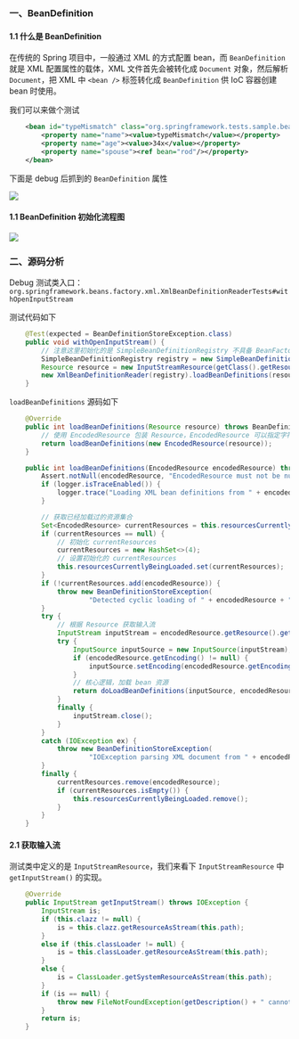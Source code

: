 

### 一、BeanDefinition

#### 1.1 什么是 BeanDefinition

在传统的 Spring 项目中，一般通过 XML 的方式配置 bean，而 `BeanDefinition` 就是 XML 配置属性的载体，XML 文件首先会被转化成 `Document` 对象，然后解析 `Document`，把 XML 中 `<bean />` 标签转化成 `BeanDefinition` 供 IoC 容器创建 bean 时使用。

我们可以来做个测试

```xml
	<bean id="typeMismatch" class="org.springframework.tests.sample.beans.TestBean" scope="prototype">
		<property name="name"><value>typeMismatch</value></property>
		<property name="age"><value>34x</value></property>
		<property name="spouse"><ref bean="rod"/></property>
	</bean>
```

下面是 debug 后抓到的 `BeanDefinition` 属性

![](https://raw.githubusercontent.com/zchen96/spring-framework-5.1.7-source-code-read/master/image/ioc/BeanDefinition2.png)

#### 1.1 BeanDefinition 初始化流程图

![](https://raw.githubusercontent.com/zchen96/spring-framework-5.1.7-source-code-read/master/image/ioc/BeanDefinition1.png)

### 二、源码分析

Debug 测试类入口：`org.springframework.beans.factory.xml.XmlBeanDefinitionReaderTests#withOpenInputStream`

测试代码如下

```java
	@Test(expected = BeanDefinitionStoreException.class)
	public void withOpenInputStream() {
		// 注意这里初始化的是 SimpleBeanDefinitionRegistry 不具备 BeanFactory 功能，仅仅用来注册 BeanDefinition，不能用来创建 bean
		SimpleBeanDefinitionRegistry registry = new SimpleBeanDefinitionRegistry();
		Resource resource = new InputStreamResource(getClass().getResourceAsStream("test.xml"));
		new XmlBeanDefinitionReader(registry).loadBeanDefinitions(resource);
	}
```

`loadBeanDefinitions` 源码如下

```java
	@Override
	public int loadBeanDefinitions(Resource resource) throws BeanDefinitionStoreException {
		// 使用 EncodedResource 包装 Resource，EncodedResource 可以指定字符集编码
		return loadBeanDefinitions(new EncodedResource(resource));
	}

	public int loadBeanDefinitions(EncodedResource encodedResource) throws BeanDefinitionStoreException {
		Assert.notNull(encodedResource, "EncodedResource must not be null");
		if (logger.isTraceEnabled()) {
			logger.trace("Loading XML bean definitions from " + encodedResource);
		}

		// 获取已经加载过的资源集合
		Set<EncodedResource> currentResources = this.resourcesCurrentlyBeingLoaded.get();
		if (currentResources == null) {
			// 初始化 currentResources
			currentResources = new HashSet<>(4);
			// 设置初始化的 currentResources
			this.resourcesCurrentlyBeingLoaded.set(currentResources);
		}
		if (!currentResources.add(encodedResource)) {
			throw new BeanDefinitionStoreException(
					"Detected cyclic loading of " + encodedResource + " - check your import definitions!");
		}
		try {
			// 根据 Resource 获取输入流
			InputStream inputStream = encodedResource.getResource().getInputStream();
			try {
				InputSource inputSource = new InputSource(inputStream);
				if (encodedResource.getEncoding() != null) {
					inputSource.setEncoding(encodedResource.getEncoding());
				}
				// 核心逻辑，加载 bean 资源
				return doLoadBeanDefinitions(inputSource, encodedResource.getResource());
			}
			finally {
				inputStream.close();
			}
		}
		catch (IOException ex) {
			throw new BeanDefinitionStoreException(
					"IOException parsing XML document from " + encodedResource.getResource(), ex);
		}
		finally {
			currentResources.remove(encodedResource);
			if (currentResources.isEmpty()) {
				this.resourcesCurrentlyBeingLoaded.remove();
			}
		}
	}
```

#### 2.1 获取输入流

测试类中定义的是 `InputStreamResource`，我们来看下 `InputStreamResource` 中 `getInputStream()` 的实现。

```java
	@Override
	public InputStream getInputStream() throws IOException {
		InputStream is;
		if (this.clazz != null) {
			is = this.clazz.getResourceAsStream(this.path);
		}
		else if (this.classLoader != null) {
			is = this.classLoader.getResourceAsStream(this.path);
		}
		else {
			is = ClassLoader.getSystemResourceAsStream(this.path);
		}
		if (is == null) {
			throw new FileNotFoundException(getDescription() + " cannot be opened because it does not exist");
		}
		return is;
	}
```

